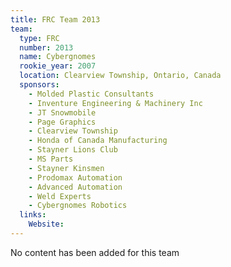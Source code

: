 ```yaml
---
title: FRC Team 2013
team:
  type: FRC
  number: 2013
  name: Cybergnomes
  rookie_year: 2007
  location: Clearview Township, Ontario, Canada
  sponsors:
    - Molded Plastic Consultants
    - Inventure Engineering & Machinery Inc
    - JT Snowmobile
    - Page Graphics
    - Clearview Township
    - Honda of Canada Manufacturing
    - Stayner Lions Club
    - MS Parts
    - Stayner Kinsmen
    - Prodomax Automation
    - Advanced Automation
    - Weld Experts
    - Cybergnomes Robotics
  links:
    Website: 
---
```

No content has been added for this team